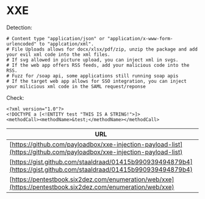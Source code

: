 # XXE

Detection:

```
# Content type "application/json" or "application/x-www-form-urlencoded" to "applcation/xml".
# File Uploads allows for docx/xlsx/pdf/zip, unzip the package and add your evil xml code into the xml files.
# If svg allowed in picture upload, you can inject xml in svgs.
# If the web app offers RSS feeds, add your malicious code into the RSS.
# Fuzz for /soap api, some applications still running soap apis
# If the target web app allows for SSO integration, you can inject your milicious xml code in the SAML request/reponse
```

Check:

```
<?xml version="1.0"?>
<!DOCTYPE a [<!ENTITY test "THIS IS A STRING!">]>
<methodCall><methodName>&test;</methodName></methodCall>
```

|URL|Description|
|---|---|
|[https://github.com/payloadbox/xxe-injection-payload-list](https://github.com/payloadbox/xxe-injection-payload-list)|Payloads|
|[https://gist.github.com/staaldraad/01415b990939494879b4](https://gist.github.com/staaldraad/01415b990939494879b4)|Payloads|
|[https://pentestbook.six2dez.com/enumeration/web/xxe](https://pentestbook.six2dez.com/enumeration/web/xxe)|XXE info|